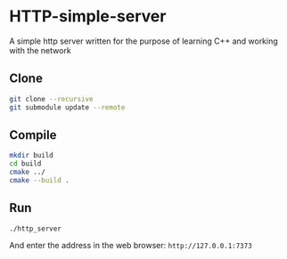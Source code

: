 # HTTP-simple-server

A simple http server written for the purpose of learning C++ and working with the network

## Clone

```bash
git clone --recursive
git submodule update --remote
```

## Compile

```bash
mkdir build
cd build
cmake ../
cmake --build .
```

## Run

```
./http_server
```

And enter the address in the web browser: `http://127.0.0.1:7373`